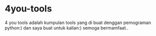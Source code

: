 # 4you-tools
4 you tools adalah kumpulan tools yang di buat denggan pemograman python:) dan saya buat untuk kalian:) semoga bermamfaat..
